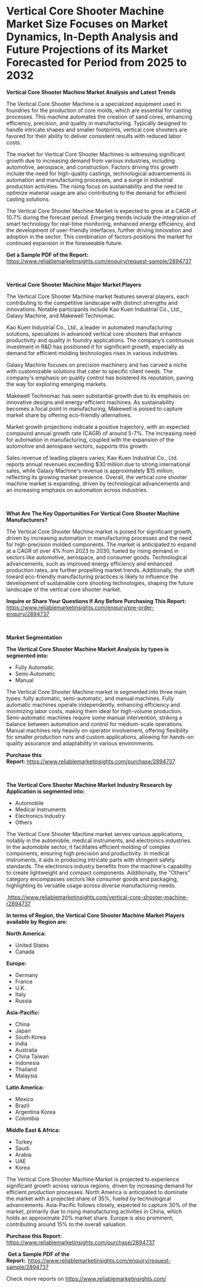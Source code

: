 <p><h1>Vertical Core Shooter Machine Market Size Focuses on Market Dynamics, In-Depth Analysis and Future Projections of its Market Forecasted for Period from 2025 to 2032</h1></p><p><strong>Vertical Core Shooter Machine Market Analysis and Latest Trends</strong></p>
<p><p>The Vertical Core Shooter Machine is a specialized equipment used in foundries for the production of core molds, which are essential for casting processes. This machine automates the creation of sand cores, enhancing efficiency, precision, and quality in manufacturing. Typically designed to handle intricate shapes and smaller footprints, vertical core shooters are favored for their ability to deliver consistent results with reduced labor costs.</p><p>The market for Vertical Core Shooter Machines is witnessing significant growth due to increasing demand from various industries, including automotive, aerospace, and construction. Factors driving this growth include the need for high-quality castings, technological advancements in automation and manufacturing processes, and a surge in industrial production activities. The rising focus on sustainability and the need to optimize material usage are also contributing to the demand for efficient casting solutions.</p><p>The Vertical Core Shooter Machine Market is expected to grow at a CAGR of 10.7% during the forecast period. Emerging trends include the integration of smart technology for real-time monitoring, enhanced energy efficiency, and the development of user-friendly interfaces, further driving innovation and adoption in the sector. This combination of factors positions the market for continued expansion in the foreseeable future.</p></p>
<p><strong>Get a Sample PDF of the Report:&nbsp;</strong> <a href="https://www.reliablemarketinsights.com/enquiry/request-sample/2894737?utm_campaign=3443&utm_medium=2&utm_source=Github&utm_content=ia&utm_term=15032025&utm_id=vertical-core-shooter-machine">https://www.reliablemarketinsights.com/enquiry/request-sample/2894737</a></p>
<p>&nbsp;</p>
<p><strong>Vertical Core Shooter Machine Major Market Players</strong></p>
<p><p>The Vertical Core Shooter Machine market features several players, each contributing to the competitive landscape with distinct strengths and innovations. Notable participants include Kao Kuen Industrial Co., Ltd., Galaxy Machine, and Makewell Technomac. </p><p>Kao Kuen Industrial Co., Ltd., a leader in automated manufacturing solutions, specializes in advanced vertical core shooters that enhance productivity and quality in foundry applications. The company’s continuous investment in R&D has positioned it for significant growth, especially as demand for efficient molding technologies rises in various industries.</p><p>Galaxy Machine focuses on precision machinery and has carved a niche with customizable solutions that cater to specific client needs. The company's emphasis on quality control has bolstered its reputation, paving the way for exploring emerging markets. </p><p>Makewell Technomac has seen substantial growth due to its emphasis on innovative designs and energy-efficient machines. As sustainability becomes a focal point in manufacturing, Makewell is poised to capture market share by offering eco-friendly alternatives. </p><p>Market growth projections indicate a positive trajectory, with an expected compound annual growth rate (CAGR) of around 5-7%. The increasing need for automation in manufacturing, coupled with the expansion of the automotive and aerospace sectors, supports this growth.</p><p>Sales revenue of leading players varies; Kao Kuen Industrial Co., Ltd. reports annual revenues exceeding $30 million due to strong international sales, while Galaxy Machine's revenue is approximately $15 million, reflecting its growing market presence. Overall, the vertical core shooter machine market is expanding, driven by technological advancements and an increasing emphasis on automation across industries.</p></p>
<p>&nbsp;</p>
<p><strong>What Are The Key Opportunities For Vertical Core Shooter Machine Manufacturers?</strong></p>
<p><p>The Vertical Core Shooter Machine market is poised for significant growth, driven by increasing automation in manufacturing processes and the need for high-precision molded components. The market is anticipated to expand at a CAGR of over 4% from 2023 to 2030, fueled by rising demand in sectors like automotive, aerospace, and consumer goods. Technological advancements, such as improved energy efficiency and enhanced production rates, are further propelling market trends. Additionally, the shift toward eco-friendly manufacturing practices is likely to influence the development of sustainable core shooting technologies, shaping the future landscape of the vertical core shooter market.</p></p>
<p><strong>Inquire or Share Your Questions If Any Before Purchasing This Report:</strong> <a href="https://www.reliablemarketinsights.com/enquiry/pre-order-enquiry/2894737?utm_campaign=3443&utm_medium=2&utm_source=Github&utm_content=ia&utm_term=15032025&utm_id=vertical-core-shooter-machine">https://www.reliablemarketinsights.com/enquiry/pre-order-enquiry/2894737</a></p>
<p>&nbsp;</p>
<p><strong>Market Segmentation</strong></p>
<p><strong>The Vertical Core Shooter Machine Market Analysis by types is segmented into:</strong></p>
<p><ul><li>Fully Automatic</li><li>Semi-Automatic</li><li>Manual</li></ul></p>
<p><p>The Vertical Core Shooter Machine market is segmented into three main types: fully automatic, semi-automatic, and manual machines. Fully automatic machines operate independently, enhancing efficiency and minimizing labor costs, making them ideal for high-volume production. Semi-automatic machines require some manual intervention, striking a balance between automation and control for medium-scale operations. Manual machines rely heavily on operator involvement, offering flexibility for smaller production runs and custom applications, allowing for hands-on quality assurance and adaptability in various environments.</p></p>
<p><strong>Purchase this Report:&nbsp;</strong><a href="https://www.reliablemarketinsights.com/purchase/2894737?utm_campaign=3443&utm_medium=2&utm_source=Github&utm_content=ia&utm_term=15032025&utm_id=vertical-core-shooter-machine">https://www.reliablemarketinsights.com/purchase/2894737</a></p>
<p>&nbsp;</p>
<p><strong>The Vertical Core Shooter Machine Market Industry Research by Application is segmented into:</strong></p>
<p><ul><li>Automobile</li><li>Medical Instruments</li><li>Electronics Industry</li><li>Others</li></ul></p>
<p><p>The Vertical Core Shooter Machine market serves various applications, notably in the automobile, medical instruments, and electronics industries. In the automobile sector, it facilitates efficient molding of complex components, ensuring high precision and productivity. In medical instruments, it aids in producing intricate parts with stringent safety standards. The electronics industry benefits from the machine's capability to create lightweight and compact components. Additionally, the "Others" category encompasses sectors like consumer goods and packaging, highlighting its versatile usage across diverse manufacturing needs.</p></p>
<p><a href="https://www.reliablemarketinsights.com/vertical-core-shooter-machine-r2894737?utm_campaign=3443&utm_medium=2&utm_source=Github&utm_content=ia&utm_term=15032025&utm_id=vertical-core-shooter-machine">&nbsp;https://www.reliablemarketinsights.com/vertical-core-shooter-machine-r2894737</a></p>
<p><strong>In terms of Region, the Vertical Core Shooter Machine Market Players available by Region are:</strong></p>
<p>
    <p> <strong> North America: </strong>
        <ul>
            <li>United States</li>
            <li>Canada</li>
        </ul>
        </p> 
    <p> <strong> Europe: </strong>
        <ul>
            <li>Germany</li>
            <li>France</li>
            <li>U.K.</li>
            <li>Italy</li>
            <li>Russia</li>
        </ul>
        </p> 
    <p> <strong> Asia-Pacific: </strong>
        <ul>
            <li>China</li>
            <li>Japan</li>
            <li>South Korea</li>
            <li>India</li>
            <li>Australia</li>
            <li>China Taiwan</li>
            <li>Indonesia</li>
            <li>Thailand</li>
            <li>Malaysia</li>
        </ul>
        </p> 
    <p> <strong> Latin America: </strong>
        <ul>
            <li>Mexico</li>
            <li>Brazil</li>
            <li>Argentina Korea</li>
            <li>Colombia</li>
        </ul>
        </p> 
    <p> <strong> Middle East & Africa: </strong>
        <ul>
            <li>Turkey</li>
            <li>Saudi</li>
            <li>Arabia</li>
            <li>UAE</li>
            <li>Korea</li>
        </ul>
    </p>
    </p>
<p><p>The Vertical Core Shooter Machine Market is projected to experience significant growth across various regions, driven by increasing demand for efficient production processes. North America is anticipated to dominate the market with a projected share of 35%, fueled by technological advancements. Asia-Pacific follows closely, expected to capture 30% of the market, primarily due to rising manufacturing activities in China, which holds an approximate 20% market share. Europe is also prominent, contributing around 15% to the overall valuation.</p></p>
<p><strong>Purchase this Report: </strong><a href="https://www.reliablemarketinsights.com/purchase/2894737?utm_campaign=3443&utm_medium=2&utm_source=Github&utm_content=ia&utm_term=15032025&utm_id=vertical-core-shooter-machine">https://www.reliablemarketinsights.com/purchase/2894737</a></p>
<p>&nbsp;<strong>Get a Sample PDF of the Report:&nbsp;&nbsp;</strong><a href="https://www.reliablemarketinsights.com/enquiry/request-sample/2894737?utm_campaign=3443&utm_medium=2&utm_source=Github&utm_content=ia&utm_term=15032025&utm_id=vertical-core-shooter-machine">https://www.reliablemarketinsights.com/enquiry/request-sample/2894737</a></p>
<p><strong></strong></p>
<p>Check more reports on <a href="https://www.reliablemarketinsights.com/?utm_campaign=3443&utm_medium=2&utm_source=Github&utm_content=ia&utm_term=15032025&utm_id=vertical-core-shooter-machine">https://www.reliablemarketinsights.com/</a></p>